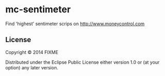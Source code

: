 # mc-sentimeter

Find 'highest' sentimeter scrips on http://www.moneycontrol.com

## License

Copyright © 2014 FIXME

Distributed under the Eclipse Public License either version 1.0 or (at your option) any later version.
